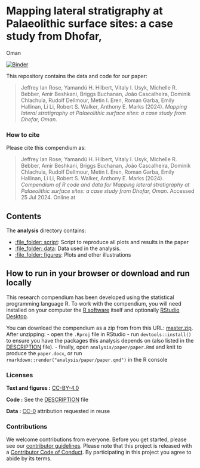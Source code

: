 
<!-- README.md is generated from README.Rmd. Please edit that file -->

# Mapping lateral stratigraphy at Palaeolithic surface sites: a case study from Dhofar,
Oman

[![Binder](https://mybinder.org/badge_logo.svg)](https://mybinder.org/v2/gh/abuwerda/lat-strat-pat/master?urlpath=rstudio)

This repository contains the data and code for our paper:

> Jeffrey Ian Rose, Yamandú H. Hilbert, Vitaly I. Usyk, Michelle R. Bebber, Amir Beshkani, Briggs Buchanan, João Cascalheira, Dominik Chlachula, Rudolf Dellmour, Metin I. Eren, Roman Garba, Emily Hallinan, Li Li, Robert S. Walker, Anthony E. Marks  (2024). *Mapping lateral stratigraphy at Palaeolithic surface sites: a case study from Dhofar,
Oman*. 

### How to cite

Please cite this compendium as:

> Jeffrey Ian Rose, Yamandú H. Hilbert, Vitaly I. Usyk, Michelle R. Bebber, Amir Beshkani, Briggs Buchanan, João Cascalheira, Dominik Chlachula, Rudolf Dellmour, Metin I. Eren, Roman Garba, Emily Hallinan, Li Li, Robert S. Walker, Anthony E. Marks  (2024). *Compendium of R code and data for Mapping lateral stratigraphy at Palaeolithic surface sites: a case study from Dhofar,
Oman*. Accessed 25 Jul 2024. Online at

## Contents

The **analysis** directory contains:

  - [:file\_folder: script](/analysis/script): Script to reproduce all plots and results in the paper
  - [:file\_folder: data](/analysis/data): Data used in the analysis.
  - [:file\_folder: figures](/analysis/figures): Plots and other
    illustrations

## How to run in your browser or download and run locally

This research compendium has been developed using the statistical
programming language R. To work with the compendium, you will need
installed on your computer the [R
software](https://cloud.r-project.org/) itself and optionally [RStudio
Desktop](https://rstudio.com/products/rstudio/download/).

You can download the compendium as a zip from from this URL:
[master.zip](/archive/master.zip). After unzipping: - open the `.Rproj`
file in RStudio - run `devtools::install()` to ensure you have the
packages this analysis depends on (also listed in the
[DESCRIPTION](/DESCRIPTION) file). - finally, open
`analysis/paper/paper.Rmd` and knit to produce the `paper.docx`, or run
`rmarkdown::render("analysis/paper/paper.qmd")` in the R console

### Licenses

**Text and figures :**
[CC-BY-4.0](http://creativecommons.org/licenses/by/4.0/)

**Code :** See the [DESCRIPTION](DESCRIPTION) file

**Data :** [CC-0](http://creativecommons.org/publicdomain/zero/1.0/)
attribution requested in reuse

### Contributions

We welcome contributions from everyone. Before you get started, please
see our [contributor guidelines](CONTRIBUTING.md). Please note that this
project is released with a [Contributor Code of Conduct](CONDUCT.md). By
participating in this project you agree to abide by its terms.
